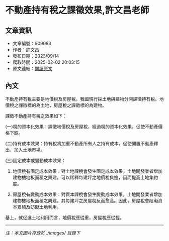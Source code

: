# 不動產持有稅之課徵效果,許文昌老師

## 文章資訊
- 文章編號：909083
- 作者：許文昌
- 發布日期：2023/09/14
- 爬取時間：2025-02-02 20:03:15
- 原文連結：[閱讀原文](https://real-estate.get.com.tw/Columns/detail.aspx?no=909083)

## 內文
不動產持有稅主要是地價稅及房屋稅。我國現行採土地與建物分開課徵持有稅。地價稅之課徵標的為土地，房屋稅之課徵標的為建物。

課徵不動產持有稅之效果如下：

(一)稅的資本化效果：課徵地價稅及房屋稅，經過稅的資本化效果，促使不動產價格下跌。

(二)持有成本效果：持有稅將加重不動產所有人之持有成本，促使閒置不動產釋出，加入土地市場。

(三)固定成本或變動成本效果：

1. 地價稅有固定成本效果：對土地課稅會發生固定成本效果。土地開發業者增加建物樓地板面積之興建，可以稀釋每建坪之地價稅負擔，因而提高土地集約度。

2. 房屋稅有變動成本效果：對資本課稅會發生變動成本效果。土地開發業者增加建物樓地板面積之興建，其每建坪之房屋稅反而愈高。因此，房屋稅會阻礙資本累積及妨礙土地利用。

基上，就促進土地利用而言，地價稅應從重，房屋稅應從輕。

---
*注：本文圖片存放於 ./images/ 目錄下*
